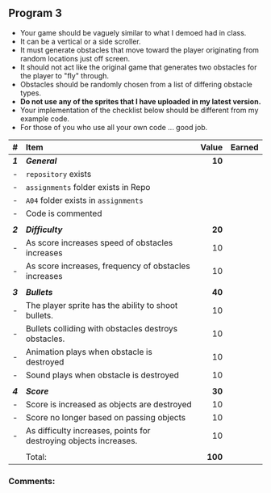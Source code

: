 ## Program 3

- Your game should be vaguely similar to what I demoed had in class. 
- It can be a vertical or a side scroller.
- It must generate obstacles that move toward the player originating from random locations just off screen. 
- It should not act like the original game that generates two obstacles for the player to "fly" through.
- Obstacles should be randomly chosen from a list of differing obstacle types.
- **Do not use any of the sprites that I have uploaded in my latest version.**
- Your implementation of the checklist below should be different from my example code.  
- For those of you who use all your own code ... good job. 

| #       | Item                                                                           | Value   | Earned |
| :------ | :----------------------------------------------------------------------------- | ------: | ------ |
| ***1*** | ***General***                                                                  | **10**  |        |
| -       | `repository`  exists                                                           |         |        |
| -       | `assignments` folder exists in Repo                                            |         |        |
| -       | `A04` folder exists in `assignments`                                           |         |        |
| -       | Code is commented                                                              |         |        |
|         |                                                                                |         |        |
| ***2*** | ***Difficulty***                                                               | **20**  |        |
| -       | As score increases speed of obstacles increases                                | 10      |        |
| -       | As score increases, frequency of obstacles increases                           | 10      |        |
|         |                                                                                |         |        |
| ***3*** | ***Bullets***                                                                  | **40**  |        |
| -       | The player sprite has the ability to shoot bullets.                            | 10      |        |
| -       | Bullets colliding with obstacles destroys obstacles.                           | 10      |        |
| -       | Animation plays when obstacle is destroyed                                     | 10      |        |
| -       | Sound plays when obstacle is destroyed                                         | 10      |        |
|         |                                                                                |         |        |
| ***4*** | ***Score***                                                                    | **30**  |        |
| -       | Score is increased as objects are destroyed                                    | 10      |        |
| -       | Score no longer based on passing objects                                       | 10      |        |
| -       | As difficulty increases, points for destroying objects increases.              | 10      |        |
|         |                                                                                |         |        |
|         | Total:                                                                         | **100** |        |

### Comments:
```

```

[1]: http://f.cl.ly/items/3E231i211n2E042B1U3K/right.png  "Correct"
[2]: http://f.cl.ly/items/2X473C1Q1F2x3S1E4231/wrong.gif  "Incorrect"
[3]: http://f.cl.ly/items/1A0d2Q1J1N1u0C3g0C1s/null.gif  "Errors"
